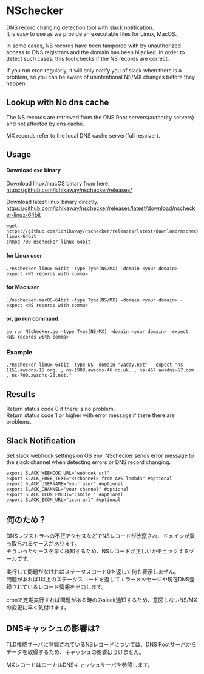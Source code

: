 # NSchecker
DNS record changing detection tool with slack notification.  
It is easy to use as we provide an executable files for Linux, MacOS.

In some cases, NS records have been tampered with by unauthorized access to DNS registrars and the domain has been hijacked.
In order to detect such cases, this tool checks if the NS records are correct.

If you run cron regularly, it will only notify you of slack when there is a problem, so you can be aware of unintentional NS/MX changes before they happen.


## Lookup with No dns cache
The NS records are retrieved from the DNS Root servers(authority servers) and not affected by dns cache.

MX records refer to the local DNS cache server(full resolver).


## Usage
#### Download exe binary
Download linux/macOS binary from here.   
https://github.com/ichikaway/nschecker/releases/

Download latest linux binary directly.  
https://github.com/ichikaway/nschecker/releases/latest/download/nschecker-linux-64bit

```
wget https://github.com/ichikaway/nschecker/releases/latest/download/nschecker-linux-64bit
chmod 700 nschecker-linux-64bit
```

#### for Linux user
```
./nschecker-linux-64bit -type Type(NS/MX) -domain <your domain> -expect <NS records with comma> 
```

#### for Mac user
```
./nschecker-macOS-64bit -type Type(NS/MX) -domain <your domain> -expect <NS records with comma> 
```

#### or, go run command.
```
go run NSchecker.go -type Type(NS/MX) -domain <your domain> -expect <NS records with comma> 
```

### Example
```
./nschecker-linux-64bit -type NS -domain "vaddy.net"  -expect "ns-1151.awsdns-15.org. , ns-1908.awsdns-46.co.uk. , ns-457.awsdns-57.com. , ns-700.awsdns-23.net." 
```

## Results
Return status code 0 if there is no problem.  
Return status code 1 or higher with error message if there there are problems.

## Slack Notification
Set slack webhook settings on OS env, 
NSchecker sends error message to the slack channel when detecting errors or DNS record changing.

```cassandraql
export SLACK_WEBHOOK_URL="webhook url"
export SLACK_FREE_TEXT="<!channel> from AWS lambda" #optional
export SLACK_USERNAME="your user" #optional
export SLACK_CHANNEL="your channel" #optional
export SLACK_ICON_EMOJI=":smile:" #optional
export SLACK_ICON_URL="icon url" #optional
```

## 何のため？
DNSレジストラへの不正アクセスなどでNSレコードが改竄され、ドメインが乗っ取られるケースがあります。  
そういったケースを早く検知するため、NSレコードが正しいかチェックするツールです。  

実行して問題がなければステータスコード0を返して何も表示しません。  
問題があれば1以上のステータスコードを返してエラーメッセージや現在DNS登録されているレコード情報を出力します。  

cronで定期実行すれば問題がある時のみslack通知するため、意図しないNS/MXの変更に早く気付けます。


## DNSキャッシュの影響は? 

TLD権威サーバに登録されているNSレコードについては、DNS Rootサーバからデータを取得するため、キャッシュの影響はうけません。

MXレコードはローカルDNSキャッシュサーバを参照します。